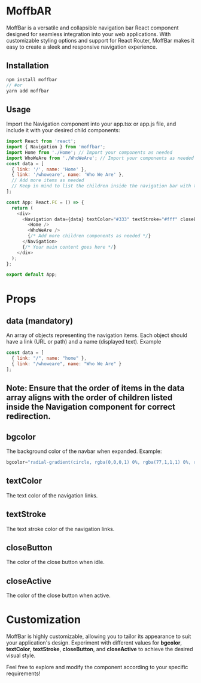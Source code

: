 # MoffbAR

MoffBar is a versatile and collapsible navigation bar React component designed for seamless integration into your web applications. With customizable styling options and support for React Router, MoffBar makes it easy to create a sleek and responsive navigation experience.

## Installation
```js
npm install moffbar
// #or
yarn add moffbar
```

## Usage

Import the Navigation component into your app.tsx or app.js file, and include it with your desired child components:

```js
import React from 'react';
import { Navigation } from 'moffbar';
import Home from './Home'; // Import your components as needed
import WhoWeAre from './WhoWeAre'; // Import your components as needed
const data = [
  { link: '/', name: 'Home' },
  { link: '/whoweare', name: 'Who We Are' },
  // Add more items as needed
  // Keep in mind to list the children inside the navigation bar with the same order you used in the data array
];

const App: React.FC = () => {
  return (
    <div>
      <Navigation data={data} textColor="#333" textStroke="#fff" closeButton="#ccc" closeActive="#999">
        <Home />
        <WhoWeAre />
        {/* Add more children components as needed */}
      </Navigation>
      {/* Your main content goes here */}
    </div>
  );
};

export default App;

```

# Props

## data (mandatory)

An array of objects representing the navigation items. Each object should have a link (URL or path) and a name (displayed text). Example

```js
const data = [
  { link: "/", name: "home" },
  { link: "/whoweare", name: "Who We Are" }
];
```
## Note: Ensure that the order of items in the data array aligns with the order of children listed inside the Navigation component for correct redirection.

## bgcolor

The background color of the navbar when expanded. Example:

```js
bgcolor="radial-gradient(circle, rgba(0,0,0,1) 0%, rgba(77,1,1,1) 0%, rgba(11,0,0,1) 100%)"
```

## textColor

The text color of the navigation links.

## textStroke

The text stroke color of the navigation links.

## closeButton

The color of the close button when idle.

## closeActive

The color of the close button when active.

# Customization

MoffBar is highly customizable, allowing you to tailor its appearance to suit your application's design. Experiment with different values for **bgcolor**, **textColor**, **textStroke**, **closeButton**, and **closeActive** to achieve the desired visual style.

Feel free to explore and modify the component according to your specific requirements!